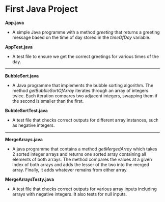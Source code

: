 # First Java Project

**App.java**
- A simple Java programme with a method *greeting* that returns a greeting message based on the time of day stored in the *timeOfDay* variable.

**AppTest.java**
- A test file to ensure we get the correct greetings for various times of the day.

---

**BubbleSort.java**
- A Java programme that implements the bubble sorting algorithm. The method *getBubbleSortOfArray* iterates through an array of integers twice. Each iteration compares two adjacent integers, swapping them if the second is smaller than the first.

**BubbleSortTest.java**
- A test file that checks correct outputs for different array instances, such as negative integers. 

---

**MergeArrays.java**
- A java programme that contains a method *getMergedArray* which takes 2 sorted integer arrays and returns one sorted array containing all elements of both arrays. The method compares the values at a given index of both arrays and adds the lesser of the two into the merged array. Finally, it adds whatever remains from either array.

**MergeArraysTesty.java**
- A test file that checks correct outputs for various array inputs including arrays with negative integers. It also tests for null inputs.